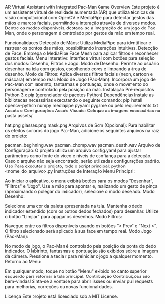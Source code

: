 AR Virtual Assistant with Integrated Pac-Man Game
Overview
Este projeto é um assistente virtual de realidade aumentada (AR) que utiliza técnicas de visão computacional com OpenCV e MediaPipe para detectar gestos das mãos e marcos faciais, permitindo a interação através de diversos modos. Dentre os modos disponíveis, destaca-se a integração de um jogo de Pac-Man, onde o personagem é controlado por gestos da mão em tempo real.

Funcionalidades
Detecção de Mãos: Utiliza MediaPipe para identificar e rastrear os pontos das mãos, possibilitando interações intuitivas.
Detecção de Face: Emprega o MediaPipe Face Mesh para aplicar filtros e reconhecer gestos faciais.
Menu Interativo: Interface virtual com botões para seleção dos modos: Desenho, Filtros e Jogo.
Modo de Desenho: Permite ao usuário desenhar na tela com gestos, escolhendo cores e limpando a área de desenho.
Modo de Filtros: Aplica diversos filtros faciais (neon, cartoon e máscara) em tempo real.
Modo de Jogo (Pac-Man): Incorpora um jogo de Pac-Man com labirinto, fantasmas e pontuação, onde o movimento do personagem é controlado pela posição da mão.
Instalação
Pré-requisitos
Python 3.x
pip (gerenciador de pacotes Python)
Dependências
Instale as bibliotecas necessárias executando o seguinte comando:
pip install opencv-python numpy mediapipe pyyaml pygame
ou pelo requirements.txt
Assets e Configurações
Assets Visuais:
Coloque as imagens necessárias na pasta assets/:

hat.png
glasses.png
mask.png
Arquivos de Som (Opcional):
Para habilitar os efeitos sonoros do jogo Pac-Man, adicione os seguintes arquivos na raiz do projeto:

pacman_beginning.wav
pacman_chomp.wav
pacman_death.wav
Arquivo de Configuração:
O projeto utiliza um arquivo config.yaml para ajustar parâmetros como fonte do vídeo e níveis de confiança para a detecção. Caso o arquivo não seja encontrado, serão utilizadas configurações padrão.
Uso
Para executar o projeto, rode o script principal:
python <nome_do_arquivo>.py
Instruções de Interação
Menu Principal:

Ao iniciar o aplicativo, o menu exibirá botões para os modos "Desenhar", "Filtros" e "Jogo".
Use a mão para apontar e, realizando um gesto de pinça (aproximando o polegar do indicador), selecione o modo desejado.
Modo Desenho:

Selecione uma cor da paleta apresentada na tela.
Mantenha o dedo indicador estendido (com os outros dedos fechados) para desenhar.
Utilize o botão "Limpar" para apagar os desenhos.
Modo Filtros:

Navegue entre os filtros disponíveis usando os botões “< Prev” e “Next >”.
O filtro selecionado será aplicado à sua face em tempo real.
Modo Jogo (Pac-Man):

No modo de jogo, o Pac-Man é controlado pela posição da ponta do dedo indicador.
O labirinto, fantasmas e pontuação são exibidos sobre a imagem da câmera.
Pressione a tecla r para reiniciar o jogo a qualquer momento.
Retorno ao Menu:

Em qualquer modo, toque no botão "Menu" exibido no canto superior esquerdo para retornar à tela principal.
Contribuição
Contribuições são bem-vindas! Sinta-se à vontade para abrir issues ou enviar pull requests para melhorias, correções ou novas funcionalidades.

Licença
Este projeto está licenciado sob a MIT License.